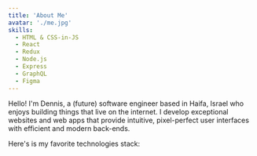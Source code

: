 ```yaml
---
title: 'About Me'
avatar: './me.jpg'
skills:
  - HTML & CSS-in-JS
  - React
  - Redux
  - Node.js
  - Express
  - GraphQL
  - Figma
---
```


Hello! I'm Dennis, a (future) software engineer based in Haifa, Israel who enjoys building things that live on the internet. I develop exceptional websites and web apps that provide intuitive, pixel-perfect user interfaces with efficient and modern back-ends.

Here's is my favorite technologies stack:
